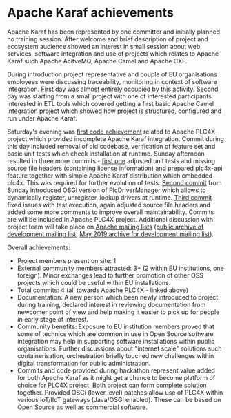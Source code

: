 # Apache Karaf achievements

Apache Karaf has been represented by one committer and initially planned no training session. After welcome and brief description of project and ecosystem audience showed an interest in small session about web services, software integration and use of projects which relates to Apache Karaf such Apache AcitveMQ, Apache Camel and Apache CXF.

During introduction project representative and couple of EU organisations employees were discussing traceability, monitoring in context of software integration. First day was almost entirely occupied by this activity. Second day was starting from a small project with one of interested participants interested in ETL tools which covered getting a first basic Apache Camel integration project which showed how project is structured, configured and run under Apache Karaf.

Saturday's evening was [first code achievement](https://github.com/splatch/plc4x/commit/d8997e1cd22ce548e4961bc10509fdaf05a906a8) related to Apache PLC4X project which provided incomplete Apache Karaf integration. Commit during this day included removal of old codebase, verification of feature set and basic unit tests which check installation at runtime.
Sunday afternoon resulted in three more commits - [first one](https://github.com/splatch/plc4x/commit/dacaf245ed9760a746efb3989e1b24d735650045) adjusted unit tests and missing source file headers (containing license information) and prepared plc4x-api feature together with simple Apache Karaf distribution which embedded plc4x. This was required for further evolution of tests.
[Second commit](https://github.com/splatch/plc4x/commit/5ce379cf8d2f5dc91fdfb6d8a8e2c0531906e69f) from Sunday introduced OSGi version of PlcDriverManager which allows to dynamically register, unregister, lookup drivers at runtime.
[Third commit](https://github.com/splatch/plc4x/commit/dfa98e2ee939d66c2e4d9fcf86d7abfb8c54ef66) fixed issues with test execution, again adjusted source file headers and added some more comments to improve overall maintainability.
Commits are will be included in Apache PLC4X project. Additional discussion with project team will take place on [Apache mailing lists](http://plc4x.apache.org/mailing-lists.html) ([public archive of development mailing list](http://mail-archives.apache.org/mod_mbox/plc4x-dev/), [May 2019 archive for development mailing list](http://mail-archives.apache.org/mod_mbox/plc4x-dev/201905.mbox/browser)).

Overall achievements:
* Project members present on site: 1
* External community members attracted: 3+ (2 within EU institutions, one foreign). Minor exchanges lead to further promotion of other OSS projects which could be useful within EU installations.
* Total commits: 4 (all towards Apache PLC4X - linked above)
* Documentation: A new person which been newly introduced to project during training, declared interest in reviewing documentation from newcomer point of view and help making it easier to pick up for people in early stage of interest.
* Community benefits: Exposure to EU institution members proved that some of technics which are common in use in Open Source software integration may help in supporting software installations within public organisations. Further discussions about "internet scale" solutions such containerisation, orchestration briefly touched new challenges within digital transformation for public administration.
* Commits and code provided during hackathon represent value added for both Apache Karaf as it might get a chance to become platform of choice for PLC4X project. Both project can form complete solution together. Provided OSGi (lower level) patches allow use of PLC4X within various IoT/IIoT gateways (Java/OSGi enabled). These can be based on Open Source as well as commercial software.